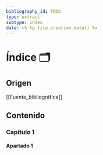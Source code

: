 ```yaml
---
bibliography_id: TODO
type: extract
subtype: index
date: <% tp.file.creation_date() %>
---
```

# Índice 🗂
## Origen
[[Fuente_bibliográfica]]
## Contenido

### Capítulo 1
#### Apartado 1